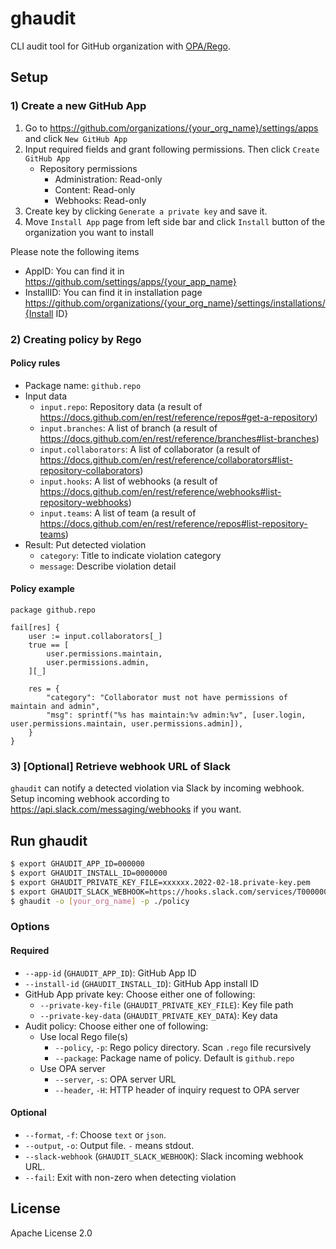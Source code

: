 # ghaudit

CLI audit tool for GitHub organization with [OPA/Rego](https://www.openpolicyagent.org/docs/latest/policy-language/).

## Setup

### 1) Create a new GitHub App

1. Go to https://github.com/organizations/{your_org_name}/settings/apps and click `New GitHub App`
2. Input required fields and grant following permissions. Then click `Create GitHub App`
    - Repository permissions
        - Administration: Read-only
        - Content: Read-only
        - Webhooks: Read-only
3. Create key by clicking `Generate a private key` and save it.
4. Move `Install App` page from left side bar and click `Install` button of the organization you want to install

Please note the following items

- AppID: You can find it in https://github.com/settings/apps/{your_app_name}
- InstallID: You can find it in installation page https://github.com/organizations/{your_org_name}/settings/installations/{Install ID}

### 2) Creating policy by Rego

#### Policy rules

- Package name: `github.repo`
- Input data
    - `input.repo`: Repository data (a result of https://docs.github.com/en/rest/reference/repos#get-a-repository)
    - `input.branches`: A list of branch (a result of https://docs.github.com/en/rest/reference/branches#list-branches)
    - `input.collaborators`: A list of collaborator (a result of https://docs.github.com/en/rest/reference/collaborators#list-repository-collaborators)
    - `input.hooks`: A list of webhooks (a result of https://docs.github.com/en/rest/reference/webhooks#list-repository-webhooks)
    - `input.teams`: A list of team (a result of https://docs.github.com/en/rest/reference/repos#list-repository-teams)
- Result: Put detected violation
    - `category`: Title to indicate violation category
    - `message`: Describe violation detail

#### Policy example

```rego
package github.repo

fail[res] {
    user := input.collaborators[_]
    true == [
        user.permissions.maintain,
        user.permissions.admin,
    ][_]

    res = {
        "category": "Collaborator must not have permissions of maintain and admin",
        "msg": sprintf("%s has maintain:%v admin:%v", [user.login, user.permissions.maintain, user.permissions.admin]),
    }
}
```

### 3) [Optional] Retrieve webhook URL of Slack

`ghaudit` can notify a detected violation via Slack by incoming webhook. Setup incoming webhook according to https://api.slack.com/messaging/webhooks if you want.

## Run ghaudit

```bash
$ export GHAUDIT_APP_ID=000000
$ export GHAUDIT_INSTALL_ID=0000000
$ export GHAUDIT_PRIVATE_KEY_FILE=xxxxxx.2022-02-18.private-key.pem
$ export GHAUDIT_SLACK_WEBHOOK=https://hooks.slack.com/services/T00000000/B00000000/XXXXXXXXXXXXXXXXXXXXXXXX
$ ghaudit -o [your_org_name] -p ./policy
```

### Options

#### Required

- `--app-id` (`GHAUDIT_APP_ID`): GitHub App ID
- `--install-id` (`GHAUDIT_INSTALL_ID`): GitHub App install ID
- GitHub App private key: Choose either one of following:
    - `--private-key-file` (`GHAUDIT_PRIVATE_KEY_FILE`): Key file path
    - `--private-key-data` (`GHAUDIT_PRIVATE_KEY_DATA`): Key data
- Audit policy: Choose either one of following:
    - Use local Rego file(s)
        - `--policy`, `-p`: Rego policy directory. Scan `.rego` file recursively
        - `--package`: Package name of policy. Default is `github.repo`
    - Use OPA server
        - `--server`, `-s`: OPA server URL
        - `--header`, `-H`: HTTP header of inquiry request to OPA server

#### Optional

- `--format`, `-f`: Choose `text` or `json`.
- `--output`, `-o`: Output file. `-` means stdout.
- `--slack-webhook` (`GHAUDIT_SLACK_WEBHOOK`): Slack incoming webhook URL.
- `--fail`: Exit with non-zero when detecting violation

## License

Apache License 2.0
